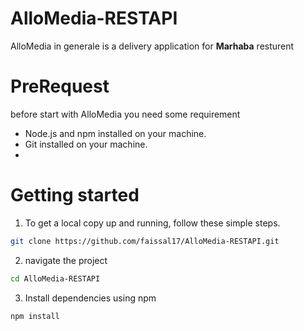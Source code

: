 # AlloMedia-RESTAPI

AlloMedia in generale is a delivery application for **Marhaba** resturent

# PreRequest

before start with AlloMedia you need some requirement

- Node.js and npm installed on your machine.
- Git installed on your machine.
-

# Getting started

1. To get a local copy up and running, follow these simple steps.

```bash
git clone https://github.com/faissal17/AlloMedia-RESTAPI.git
```

2. navigate the project

```bash
cd AlloMedia-RESTAPI
```

3.  Install dependencies using npm

```bash
npm install
```

